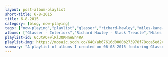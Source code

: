 ```yaml
---
layout: post-album-playlist
short-title: 6-8-2015
title: 6-8-2015
category: [blog, now-playing]
tags: ["now-playing","playlist","glasser","richard-hawley","miles-kane-and-the-death-ramps","nick-diamonds","nick-diamonds","nick-diamonds","the-last-dinosaur","mr.-gnome","metallica","metallica","the-animals","the-mamas-&-the-papas","elvis-depressedly","islands","various-artists","tobacco"]
albums: ["Glasser - Interiors","Richard Hawley - Black Treacle","Miles Kane and the Death Ramps - The Hellcat Spangled Shalalala","Nick Diamonds - Bohemian Groove - Single","Nick Diamonds - Witch Window - Single","Nick Diamonds - The Sting - Single","The Last Dinosaur - Hooray! For Happiness","Mr. Gnome - Monster's Heart","Metallica - Ride The Lightning","Metallica - ...And Justice For All","The Animals - The Best Of The Animals","The Mamas & The Papas - If You Can Believe Your Eyes & Ears","Elvis Depressedly - New Alhambra","Islands - Ski Mask","Various Artists - In Colour","TOBACCO - Fucked Up Friends"]
playlist-id: 6cJtAOFvlRl3OKHneEh4RA
playlist-img: https://mosaic.scdn.co/640/ab67616d0000b273978f78cca5ed2cda201f340aab67616d0000b273984546a75b1d7cfeb6eeeb31ab67616d0000b273e61c433cf659dcffcfa15fe7ab67616d0000b273fe207362e18f9f7e305bc5d2
summary: "A playlist of albums I created on 06-08-2015 featuring Glasser, Richard Hawley, Miles Kane and the Death Ramps, Nick Diamonds, Nick Diamonds, Nick Diamonds, The Last Dinosaur, Mr. Gnome, Metallica, Metallica, The Animals, The Mamas & The Papas, Elvis Depressedly, Islands, Various Artists, and TOBACCO"
---
```

